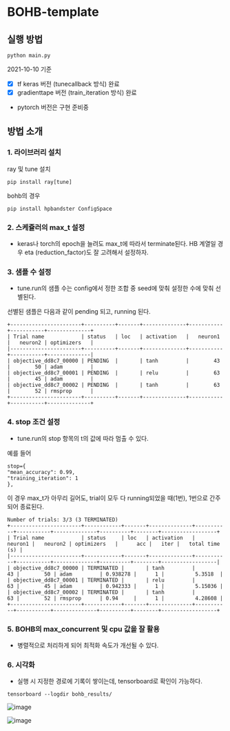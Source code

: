 # BOHB-template

## 실행 방법

```python main.py```

2021-10-10 기준

* [x] tf keras 버전 (tunecallback 방식) 완료
* [x] gradienttape 버전 (train_iteration 방식) 완료
* pytorch 버전은 구현 준비중


## 방법 소개

### 1. 라이브러리 설치

ray 및 tune 설치

```pip install ray[tune]```

bohb의 경우

```pip install hpbandster ConfigSpace```


### 2. 스케쥴러의 max_t 설정

* keras나 torch의 epoch을 늘려도 max_t에 따라서 terminate된다. HB 계열일 경우 eta (reduction_factor)도 잘 고려해서 설정하자.

### 3. 샘플 수 설정

* tune.run의 샘플 수는 config에서 정한 조합 중 seed에 맞춰 설정한 수에 맞춰 선별된다.

선별된 샘플은 다음과 같이 pending 되고, running 된다.

```
+-----------------------+----------+-------+--------------+-----------+-----------+--------------+
| Trial name            | status   | loc   | activation   |   neuron1 |   neuron2 | optimizers   |
|-----------------------+----------+-------+--------------+-----------+-----------+--------------|
| objective_dd8c7_00000 | PENDING  |       | tanh         |        43 |        50 | adam         |
| objective_dd8c7_00001 | PENDING  |       | relu         |        63 |        45 | adam         |
| objective_dd8c7_00002 | PENDING  |       | tanh         |        63 |        52 | rmsprop      |
+-----------------------+----------+-------+--------------+-----------+-----------+--------------+
```


### 4. stop 조건 설정

* tune.run의 stop 항목의 t의 값에 따라 멈출 수 있다.

예를 들어

```
stop={
"mean_accuracy": 0.99,
"training_iteration": 1
},
```
이 경우 max_t가 아무리 길어도, trial이 모두 다 running되었을 때(1번), 1번으로 간주되어 종료된다.

```
Number of trials: 3/3 (3 TERMINATED)
+-----------------------+------------+-------+--------------+-----------+-----------+--------------+----------+--------+------------------+
| Trial name            | status     | loc   | activation   |   neuron1 |   neuron2 | optimizers   |      acc |   iter |   total time (s) |
|-----------------------+------------+-------+--------------+-----------+-----------+--------------+----------+--------+------------------|
| objective_dd8c7_00000 | TERMINATED |       | tanh         |        43 |        50 | adam         | 0.938278 |      1 |          5.3518  |
| objective_dd8c7_00001 | TERMINATED |       | relu         |        63 |        45 | adam         | 0.942333 |      1 |          5.15036 |
| objective_dd8c7_00002 | TERMINATED |       | tanh         |        63 |        52 | rmsprop      | 0.94     |      1 |          4.28608 |
+-----------------------+------------+-------+--------------+-----------+-----------+--------------+----------+--------+------------------+
```


### 5. BOHB의 max_concurrent 및 cpu 값을 잘 활용

* 병렬적으로 처리하게 되어 최적화 속도가 개선될 수 있다.

### 6. 시각화

* 실행 시 지정한 경로에 기록이 쌓이는데, tensorboard로 확인이 가능하다.

```
tensorboard --logdir bohb_results/
```
![image](https://user-images.githubusercontent.com/38157496/136788989-352e7580-d84a-48ee-97bf-68c3e81de296.png)

![image](https://user-images.githubusercontent.com/38157496/136788728-420ef170-9b7d-4ffe-8516-8d990957cd1c.png)